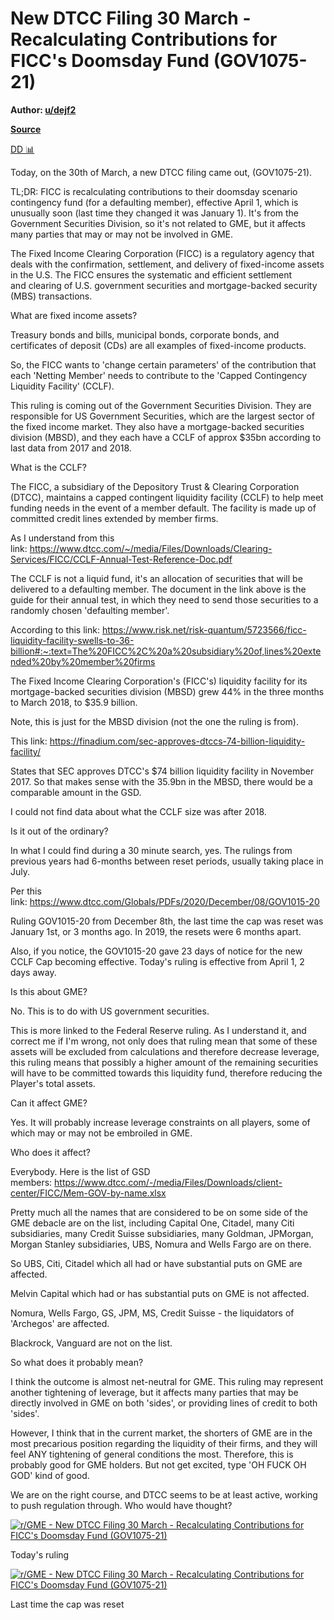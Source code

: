 New DTCC Filing 30 March - Recalculating Contributions for FICC's Doomsday Fund (GOV1075-21)
============================================================================================

**Author: [u/dejf2](https://www.reddit.com/user/dejf2/)**

**[Source](https://www.reddit.com/r/GME/comments/mgrx9n/new_dtcc_filing_30_march_recalculating/?utm_source=share&utm_medium=ios_app&utm_name=iossmf)**

[DD 📊](https://www.reddit.com/r/GME/search?q=flair_name%3A%22DD%20%F0%9F%93%8A%22&restrict_sr=1)

Today, on the 30th of March, a new DTCC filing came out, (GOV1075-21).

TL;DR: FICC is recalculating contributions to their doomsday scenario contingency fund (for a defaulting member), effective April 1, which is unusually soon (last time they changed it was January 1). It's from the Government Securities Division, so it's not related to GME, but it affects many parties that may or may not be involved in GME.

The Fixed Income Clearing Corporation (FICC) is a regulatory agency that deals with the confirmation, settlement, and delivery of fixed-income assets in the U.S. The FICC ensures the systematic and efficient settlement and clearing of U.S. government securities and mortgage-backed security (MBS) transactions.

What are fixed income assets?

Treasury bonds and bills, municipal bonds, corporate bonds, and certificates of deposit (CDs) are all examples of fixed-income products.

So, the FICC wants to 'change certain parameters' of the contribution that each 'Netting Member' needs to contribute to the 'Capped Contingency Liquidity Facility' (CCLF).

This ruling is coming out of the Government Securities Division. They are responsible for US Government Securities, which are the largest sector of the fixed income market. They also have a mortgage-backed securities division (MBSD), and they each have a CCLF of approx $35bn according to last data from 2017 and 2018.

What is the CCLF?

The FICC, a subsidiary of the Depository Trust & Clearing Corporation (DTCC), maintains a capped contingent liquidity facility (CCLF) to help meet funding needs in the event of a member default. The facility is made up of committed credit lines extended by member firms.

As I understand from this link: <https://www.dtcc.com/~/media/Files/Downloads/Clearing-Services/FICC/CCLF-Annual-Test-Reference-Doc.pdf>

The CCLF is not a liquid fund, it's an allocation of securities that will be delivered to a defaulting member. The document in the link above is the guide for their annual test, in which they need to send those securities to a randomly chosen 'defaulting member'.

According to this link: <https://www.risk.net/risk-quantum/5723566/ficc-liquidity-facility-swells-to-36-billion#:~:text=The%20FICC%2C%20a%20subsidiary%20of,lines%20extended%20by%20member%20firms>

The Fixed Income Clearing Corporation's (FICC's) liquidity facility for its mortgage-backed securities division (MBSD) grew 44% in the three months to March 2018, to $35.9 billion.

Note, this is just for the MBSD division (not the one the ruling is from).

This link: <https://finadium.com/sec-approves-dtccs-74-billion-liquidity-facility/>

States that SEC approves DTCC's $74 billion liquidity facility in November 2017. So that makes sense with the 35.9bn in the MBSD, there would be a comparable amount in the GSD.

I could not find data about what the CCLF size was after 2018.

Is it out of the ordinary?

In what I could find during a 30 minute search, yes. The rulings from previous years had 6-months between reset periods, usually taking place in July.

Per this link: <https://www.dtcc.com/Globals/PDFs/2020/December/08/GOV1015-20>

Ruling GOV1015-20 from December 8th, the last time the cap was reset was January 1st, or 3 months ago. In 2019, the resets were 6 months apart.

Also, if you notice, the GOV1015-20 gave 23 days of notice for the new CCLF Cap becoming effective. Today's ruling is effective from April 1, 2 days away.

Is this about GME?

No. This is to do with US government securities.

This is more linked to the Federal Reserve ruling. As I understand it, and correct me if I'm wrong, not only does that ruling mean that some of these assets will be excluded from calculations and therefore decrease leverage, this ruling means that possibly a higher amount of the remaining securities will have to be committed towards this liquidity fund, therefore reducing the Player's total assets.

Can it affect GME?

Yes. It will probably increase leverage constraints on all players, some of which may or may not be embroiled in GME.

Who does it affect?

Everybody. Here is the list of GSD members: <https://www.dtcc.com/-/media/Files/Downloads/client-center/FICC/Mem-GOV-by-name.xlsx>

Pretty much all the names that are considered to be on some side of the GME debacle are on the list, including Capital One, Citadel, many Citi subsidiaries, many Credit Suisse subsidiaries, many Goldman, JPMorgan, Morgan Stanley subsidiaries, UBS, Nomura and Wells Fargo are on there.

So UBS, Citi, Citadel which all had or have substantial puts on GME are affected.

Melvin Capital which had or has substantial puts on GME is not affected.

Nomura, Wells Fargo, GS, JPM, MS, Credit Suisse - the liquidators of 'Archegos' are affected.

Blackrock, Vanguard are not on the list.

So what does it probably mean?

I think the outcome is almost net-neutral for GME. This ruling may represent another tightening of leverage, but it affects many parties that may be directly involved in GME on both 'sides', or providing lines of credit to both 'sides'.

However, I think that in the current market, the shorters of GME are in the most precarious position regarding the liquidity of their firms, and they will feel ANY tightening of general conditions the most. Therefore, this is probably good for GME holders. But not get excited, type 'OH FUCK OH GOD' kind of good.

We are on the right course, and DTCC seems to be at least active, working to push regulation through. Who would have thought?

[![r/GME - New DTCC Filing 30 March - Recalculating Contributions for FICC's Doomsday Fund (GOV1075-21)](https://preview.redd.it/urbsxltlm8q61.png?width=824&format=png&auto=webp&s=8cdda9ab6bf0a4e1f696351379e8487db982cea5)](https://preview.redd.it/urbsxltlm8q61.png?width=824&format=png&auto=webp&s=8cdda9ab6bf0a4e1f696351379e8487db982cea5)

Today's ruling

[![r/GME - New DTCC Filing 30 March - Recalculating Contributions for FICC's Doomsday Fund (GOV1075-21)](https://preview.redd.it/g0fj3ensp8q61.png?width=704&format=png&auto=webp&s=eff81d75d156b6eeddae6f49e7c7b70e7ed1c98f)](https://preview.redd.it/g0fj3ensp8q61.png?width=704&format=png&auto=webp&s=eff81d75d156b6eeddae6f49e7c7b70e7ed1c98f)

Last time the cap was reset
